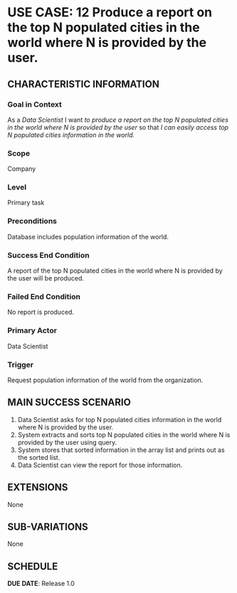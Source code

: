 # USE CASE: 12 Produce a report on the top N populated cities in the world where N is provided by the user.

## CHARACTERISTIC INFORMATION

### Goal in Context

As a *Data Scientist* I want *to produce a report on the top N populated cities in the world where N is provided by the user* so that *I can easily access top N populated cities information in the world.*

### Scope

Company

### Level

Primary task

### Preconditions

Database includes population information of the world.

### Success End Condition

A report of the top N populated cities in the world where N is provided by the user will be produced.

### Failed End Condition

No report is produced.

### Primary Actor

Data Scientist

### Trigger

Request population information of the world from the organization.

## MAIN SUCCESS SCENARIO

1. Data Scientist asks for top N populated cities information in the world where N is provided by the user.
2. System extracts and sorts top N populated cities in the world where N is provided by the user using query.
3. System stores that sorted information in the array list and prints out as the sorted list.
4. Data Scientist can view the report for those information.

## EXTENSIONS

None

## SUB-VARIATIONS

None

## SCHEDULE

**DUE DATE**: Release 1.0